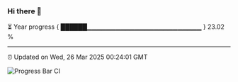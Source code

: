 ### Hi there 👋

⏳ Year progress { ██████▁▁▁▁▁▁▁▁▁▁▁▁▁▁▁▁▁▁▁▁▁▁▁▁ } 23.02 %

---

⏰ Updated on Wed, 26 Mar 2025 00:24:01 GMT

![Progress Bar CI](https://github.com/liununu/liununu/workflows/Progress%20Bar%20CI/badge.svg)

